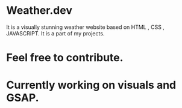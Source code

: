 # Weather.dev
It is a visually stunning weather website based on HTML , CSS , JAVASCRIPT. It is a part of my projects.
# Feel free to contribute.

# Currently working on visuals and GSAP.
